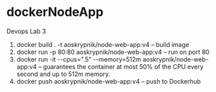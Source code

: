 # dockerNodeApp
Devops Lab 3

1. docker build . -t aoskrypnik/node-web-app:v4 – build image
2. docker run -p 80:80 aoskrypnik/node-web-app:v4 – run on port 80
3. docker run -it --cpus=".5" --memory=512m aoskrypnik/node-web-app:v4 – guarantees the container at most 50% of the CPU every second and up to 512m memory.
4. docker push aoskrypnik/node-web-app:v4 – push to Dockerhub
